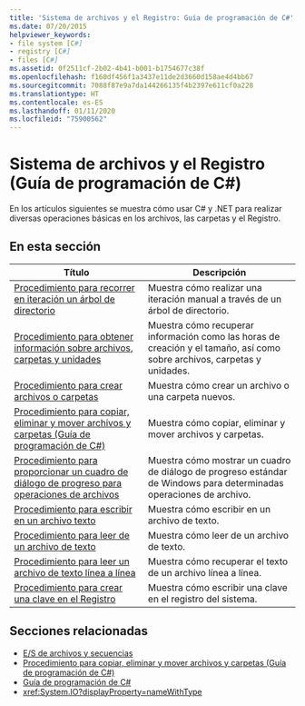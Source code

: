 ```yaml
---
title: 'Sistema de archivos y el Registro: Guía de programación de C#'
ms.date: 07/20/2015
helpviewer_keywords:
- file system [C#]
- registry [C#]
- files [C#]
ms.assetid: 0f2511cf-2b02-4b41-b001-b1754677c38f
ms.openlocfilehash: f160df456f1a3437e11de2d3660d158ae4d4bb67
ms.sourcegitcommit: 7088f87e9a7da144266135f4b2397e611cf0a228
ms.translationtype: HT
ms.contentlocale: es-ES
ms.lasthandoff: 01/11/2020
ms.locfileid: "75900562"
---
```

# <a name="file-system-and-the-registry-c-programming-guide"></a>Sistema de archivos y el Registro (Guía de programación de C#)

En los artículos siguientes se muestra cómo usar C# y .NET para realizar diversas operaciones básicas en los archivos, las carpetas y el Registro.

## <a name="in-this-section"></a>En esta sección

|**Título**|**Descripción**|
|---------------|---------------------|
|[Procedimiento para recorrer en iteración un árbol de directorio](how-to-iterate-through-a-directory-tree.md)|Muestra cómo realizar una iteración manual a través de un árbol de directorio.|
|[Procedimiento para obtener información sobre archivos, carpetas y unidades](how-to-get-information-about-files-folders-and-drives.md)|Muestra cómo recuperar información como las horas de creación y el tamaño, así como sobre archivos, carpetas y unidades.|
|[Procedimiento para crear archivos o carpetas](how-to-create-a-file-or-folder.md)|Muestra cómo crear un archivo o una carpeta nuevos.|
|[Procedimiento para copiar, eliminar y mover archivos y carpetas (Guía de programación de C#)](how-to-copy-delete-and-move-files-and-folders.md)|Muestra cómo copiar, eliminar y mover archivos y carpetas.|
|[Procedimiento para proporcionar un cuadro de diálogo de progreso para operaciones de archivos](how-to-provide-a-progress-dialog-box-for-file-operations.md)|Muestra cómo mostrar un cuadro de diálogo de progreso estándar de Windows para determinadas operaciones de archivo.|
|[Procedimiento para escribir en un archivo texto](how-to-write-to-a-text-file.md)|Muestra cómo escribir en un archivo de texto.|
|[Procedimiento para leer de un archivo de texto](how-to-read-from-a-text-file.md)|Muestra cómo leer de un archivo de texto.|
|[Procedimiento para leer un archivo de texto línea a línea](how-to-read-a-text-file-one-line-at-a-time.md)|Muestra cómo recuperar el texto de un archivo línea a línea.|
|[Procedimiento para crear una clave en el Registro](how-to-create-a-key-in-the-registry.md)|Muestra cómo escribir una clave en el registro del sistema.|

## <a name="related-sections"></a>Secciones relacionadas

- [E/S de archivos y secuencias](../../../standard/io/index.md)
- [Procedimiento para copiar, eliminar y mover archivos y carpetas (Guía de programación de C#)](how-to-copy-delete-and-move-files-and-folders.md)
- [Guía de programación de C#](../index.md)
- <xref:System.IO?displayProperty=nameWithType>
